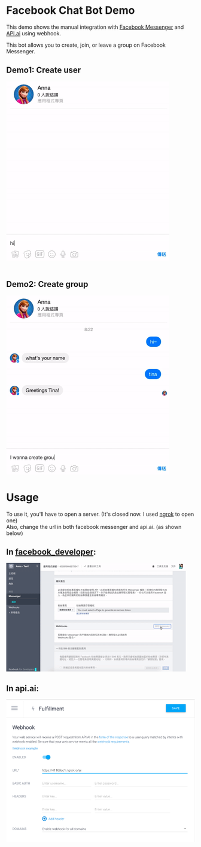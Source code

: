 # Facebook Chat Bot Demo

This demo shows the manual integration with [Facebook Messenger](https://developers.facebook.com/) and 
[API.ai](https://console.api.ai) using webhook.

This bot allows you to create, join, or leave a group on Facebook Messenger.<br>


## Demo1: Create user
![alt text](./images/gif/demo1.gif "Demo1") <br><br>

## Demo2: Create group
![alt text](./images/gif/demo2.gif "Demo2")

# Usage
To use it, you'll have to open a server. (It's closed now. I used [ngrok](https://ngrok.com) to open one) <br>
Also, change the url in both facebook messenger and api.ai. (as shown below)<br>

## In [facebook_developer](https://developers.facebook.com):
![alt text](./images/gif/fb_webhook_changes.gif "fb_webhook_changes")

## In api.ai:
![alt text](./images/apiai_chages.png "apiai_chages")




